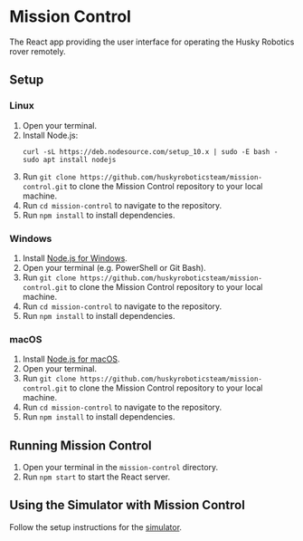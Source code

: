 # Mission Control
The React app providing the user interface for operating the Husky Robotics rover remotely.

## Setup

### Linux
1. Open your terminal.
2. Install Node.js:
    ```
    curl -sL https://deb.nodesource.com/setup_10.x | sudo -E bash -
    sudo apt install nodejs
    ```
3. Run `git clone https://github.com/huskyroboticsteam/mission-control.git` to clone the Mission Control repository to your local machine.
4. Run `cd mission-control` to navigate to the repository.
4. Run `npm install` to install dependencies.

### Windows
1. Install [Node.js for Windows](https://nodejs.org/en/download/).
2. Open your terminal (e.g. PowerShell or Git Bash).
3. Run `git clone https://github.com/huskyroboticsteam/mission-control.git` to clone the Mission Control repository to your local machine.
4. Run `cd mission-control` to navigate to the repository.
5. Run `npm install` to install dependencies.

### macOS
1. Install [Node.js for macOS](https://nodejs.org/en/download/).
2. Open your terminal.
3. Run `git clone https://github.com/huskyroboticsteam/mission-control.git` to clone the Mission Control repository to your local machine.
4. Run `cd mission-control` to navigate to the repository.
5. Run `npm install` to install dependencies.

## Running Mission Control
1. Open your terminal in the `mission-control` directory.
2. Run `npm start` to start the React server.

## Using the Simulator with Mission Control
Follow the setup instructions for the [simulator](https://github.com/huskyroboticsteam/Simulator).
